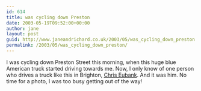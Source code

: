 ```yaml
---
id: 614
title: was cycling down Preston
date: 2003-05-19T09:52:00+00:00
author: jane
layout: post
guid: http://www.janeandrichard.co.uk/2003/05/was_cycling_down_preston
permalink: /2003/05/was_cycling_down_preston/
---
```

I was cycling down Preston Street this morning, when this huge blue American truck started driving towards me. Now, I only know of one person who drives a truck like this in Brighton, [Chris Eubank](http://www.danish-boxing.dk/boxers/chris-eubank.htm). And it was him. No time for a photo, I was too busy getting out of the way!